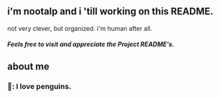 ## i'm nootalp and i 'till working on this README. 
not very clever, but organized. i'm human after all.
#### *Feels free to visit and appreciate the Project README's.*
## about me
### 🐧: I love penguins.
